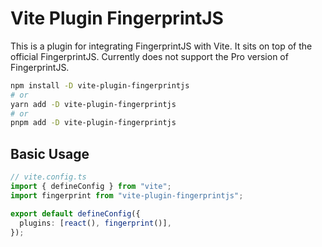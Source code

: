 # Vite Plugin FingerprintJS

This is a plugin for integrating FingerprintJS with Vite. It sits on top of the official FingerprintJS.
Currently does not support the Pro version of FingerprintJS.

```bash
npm install -D vite-plugin-fingerprintjs
# or
yarn add -D vite-plugin-fingerprintjs
# or
pnpm add -D vite-plugin-fingerprintjs
```

## Basic Usage

```ts
// vite.config.ts
import { defineConfig } from "vite";
import fingerprint from "vite-plugin-fingerprintjs";

export default defineConfig({
  plugins: [react(), fingerprint()],
});
```
